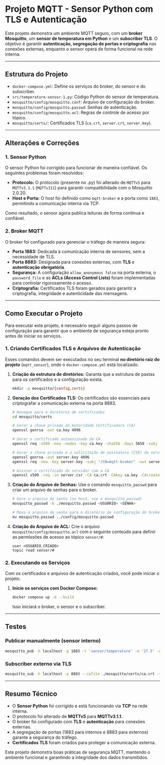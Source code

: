 # Projeto MQTT - Sensor Python com TLS e Autenticação

Este projeto demonstra um ambiente MQTT seguro, com um **broker Mosquitto**, um **sensor de temperatura em Python** e um **subscriber TLS**. O objetivo é garantir **autenticação, segregação de portas e criptografia** nas conexões externas, enquanto o sensor opera de forma funcional na rede interna.

---

## Estrutura do Projeto

-   `docker-compose.yml`: Define os serviços do broker, do sensor e do subscriber.
-   `src/temperature-sensor-1.py`: Código Python do sensor de temperatura.
-   `mosquitto/config/mosquitto.conf`: Arquivo de configuração do broker.
-   `mosquitto/config/mosquitto.passwd`: Senhas de autenticação.
-   `mosquitto/config/mosquitto.acl`: Regras de controle de acesso por tópico.
-   `mosquitto/certs/`: Certificados TLS (`ca.crt`, `server.crt`, `server.key`).

---

## Alterações e Correções

### 1. Sensor Python

O sensor Python foi corrigido para funcionar de maneira confiável. Os seguintes problemas foram resolvidos:

-   **Protocolo:** O protocolo (presente no .py) foi alterado de `MQTTv5` para `MQTTv3.1.1` (`MQTTv311`) para garantir compatibilidade com o Mosquitto 2.0.20.
-   **Host e Porta:** O host foi definido como `mqtt-broker` e a porta como `1883`, permitindo a comunicação interna via TCP.

Como resultado, o sensor agora publica leituras de forma contínua e confiável.

### 2. Broker MQTT

O broker foi configurado para gerenciar o tráfego de maneira segura:

-   **Porta 1883:** Dedicada à comunicação interna de sensores, sem a necessidade de TLS.
-   **Porta 8883:** Designada para conexões externas, com **TLS** e **autenticação obrigatória**.
-   **Segurança:** A configuração `allow_anonymous false` na porta externa, o `password_file` e as **ACLs (Access Control Lists)** foram implementadas para controlar rigorosamente o acesso.
-   **Criptografia:** Certificados TLS foram gerados para garantir a criptografia, integridade e autenticidade das mensagens.

-----

## Como Executar o Projeto

Para executar este projeto, é necessário seguir alguns passos de configuração para garantir que o ambiente de segurança esteja pronto antes de iniciar os serviços.

### 1\. Criando Certificados TLS e Arquivos de Autenticação

Esses comandos devem ser executados no seu terminal **no diretório raiz do projeto** (`mqtt_sensor`), onde o `docker-compose.yml` está localizado.

1.  **Criação da estrutura de diretórios:**
    Garanta que a estrutura de pastas para os certificados e a configuração exista.

    ```bash
    mkdir -p mosquitto/{config,certs}
    ```

2.  **Geração dos Certificados TLS:**
    Os certificados são essenciais para criptografar a comunicação externa na porta 8883.

    ```bash
    # Navegue para o diretório de certificados
    cd mosquitto/certs

    # Gerar a chave privada da Autoridade Certificadora (CA)
    openssl genrsa -out ca.key 4096

    # Gerar o certificado autoassinado da CA
    openssl req -x509 -new -nodes -key ca.key -sha256 -days 3650 -subj "/CN=MyTestCA" -out ca.crt

    # Gerar a chave privada e a solicitação de assinatura (CSR) do servidor
    openssl genrsa -out server.key 4096
    openssl req -new -key server.key -subj "/CN=mqtt-broker" -out server.csr

    # Assinar o certificado do servidor com a CA
    openssl x509 -req -in server.csr -CA ca.crt -CAkey ca.key -CAcreateserial -out server.crt -days 365 -sha256
    ```

3.  **Criação do Arquivo de Senhas:**
    Use o comando `mosquitto_passwd` para criar um arquivo de senhas para o broker.

    ```bash
    # Gere o arquivo de senha (no host, use o mosquitto_passwd)
    mosquitto_passwd -b ./mosquitto.passwd <USUÁRIO> <SENHA>

    # Mova o arquivo de senha para o diretório de configuração do broker
    mv mosquitto.passwd ../config/mosquitto.passwd
    ```

4.  **Criação do Arquivo de ACL:**
    Crie o arquivo `mosquitto/config/mosquitto.acl` com o seguinte conteúdo para definir as permissões de acesso ao tópico `sensor/#`:

    ```text
    user <USUÁRIO_CRIADO>
    topic read sensor/#
    ```

### 2\. Executando os Serviços

Com os certificados e arquivos de autenticação criados, você pode iniciar o projeto.

1.  **Inicie os serviços com Docker Compose:**
    ```bash
    docker compose up -d --build
    ```
    Isso iniciará o broker, o sensor e o subscriber.

-----

## Testes

### Publicar manualmente (sensor interno)

```bash
mosquitto_pub -h localhost -p 1883 -t 'sensor/temperature' -m '27.5' -d
```

### Subscriber externo via TLS

```bash
mosquitto_sub -h localhost -p 8883 --cafile ./mosquitto/certs/ca.crt -t 'sensor/#' -v --tls-version tlsv1.2 -u <USUÁRIO_CRIADO> -P <SENHA> -d
```

-----

## Resumo Técnico

  - O **Sensor Python** foi corrigido e está funcionando via **TCP** na rede interna.
  - O protocolo foi alterado de **MQTTv5** para **MQTTv3.1.1**.
  - O broker foi configurado com **TLS** e **autenticação** para conexões externas.
  - A segregação de portas (1883 para internos e 8883 para externos) garante a segurança do tráfego.
  - **Certificados TLS** foram criados para proteger a comunicação externa.

Este projeto demonstra boas práticas de segurança MQTT, mantendo o ambiente funcional e garantindo a integridade dos dados transmitidos.
